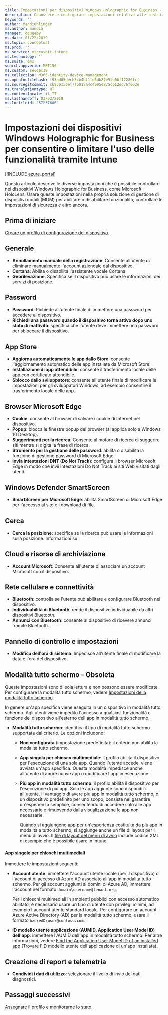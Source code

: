 ```yaml
---
title: Impostazioni per dispositivi Windows Holographic for Business - Microsoft Intune - Azure | Microsoft Docs
description: Conoscere e configurare impostazioni relative alle restrizioni dei dispositivi in Microsoft Intune per Windows Holographic for Business, tra cui annullamento della registrazione, georilevazione, password, installazione di app dall'App Store, cookie e popup in Microsoft Edge, Windows Defender, ricerca, cloud e archiviazione, connettività bluetooth, orario di sistema e dati di utilizzo in Azure.
keywords: ''
author: MandiOhlinger
ms.author: mandia
manager: dougeby
ms.date: 01/22/2019
ms.topic: conceptual
ms.prod: ''
ms.service: microsoft-intune
ms.technology: ''
ms.suite: ems
search.appverid: MET150
ms.custom: seodec18
ms.collection: M365-identity-device-management
ms.openlocfilehash: f93ad05decb3cb4bf1fd6db87e9fb08f17280fcf
ms.sourcegitcommit: cb93613bef7f6015a4c4095e875cb12dd76f002e
ms.translationtype: HT
ms.contentlocale: it-IT
ms.lasthandoff: 03/02/2019
ms.locfileid: "57237606"
---
```

# <a name="windows-holographic-for-business-device-settings-to-allow-or-restrict-features-using-intune"></a>Impostazioni dei dispositivi Windows Holographic for Business per consentire o limitare l'uso delle funzionalità tramite Intune

[!INCLUDE [azure_portal](./includes/azure_portal.md)]

Questo articolo descrive le diverse impostazioni che è possibile controllare nei dispositivi Windows Holographic for Business, come Microsoft HoloLens. Usare queste impostazioni nella propria soluzione di gestione di dispositivi mobili (MDM) per abilitare o disabilitare funzionalità, controllare le impostazioni di sicurezza e altro ancora.

## <a name="before-you-begin"></a>Prima di iniziare

[Creare un profilo di configurazione del dispositivo](device-restrictions-configure.md#create-the-profile).

## <a name="general"></a>Generale

- **Annullamento manuale della registrazione**: Consente all'utente di eliminare manualmente l'account aziendale dal dispositivo.
- **Cortana**: Abilita o disabilita l'assistente vocale Cortana.
- **Georilevazione**: Specifica se il dispositivo può usare le informazioni dei servizi di posizione.

## <a name="password"></a>Password

- **Password**: Richiede all'utente finale di immettere una password per accedere al dispositivo.
- **Richiedi una password quando il dispositivo torna attivo dopo uno stato di inattività**: specifica che l'utente deve immettere una password per sbloccare il dispositivo.

## <a name="app-store"></a>App Store

- **Aggiorna automaticamente le app dallo Store**: consente l'aggiornamento automatico delle app installate da Microsoft Store.
- **Installazione di app attendibile**: consente il trasferimento locale delle app con certificato attendibile.
- **Sblocco dallo sviluppatore**: consente all'utente finale di modificare le impostazioni per gli sviluppatori Windows, ad esempio consentire il trasferimento locale delle app.

## <a name="microsoft-edge-browser"></a>Browser Microsoft Edge

- **Cookie**: consente al browser di salvare i cookie di Internet nel dispositivo.
- **Popup**: blocca le finestre popup del browser (si applica solo a Windows 10 Desktop).
- **Suggerimenti per la ricerca**: Consente al motore di ricerca di suggerire siti mentre si digita la frase di ricerca.
- **Strumento per la gestione delle password**: abilita o disabilita la funzione di gestione password di Microsoft Edge.
- **Invia intestazioni DNT (Do Not Track)**: configura il browser Microsoft Edge in modo che invii intestazioni Do Not Track ai siti Web visitati dagli utenti.

## <a name="windows-defender-smart-screen"></a>Windows Defender SmartScreen

- **SmartScreen per Microsoft Edge**: abilita SmartScreen di Microsoft Edge per l'accesso al sito e i download di file.

## <a name="search"></a>Cerca

- **Cerca la posizione**: specifica se la ricerca può usare le informazioni sulla posizione. Informazioni su

## <a name="cloud-and-storage"></a>Cloud e risorse di archiviazione

- **Account Microsoft**: Consente all'utente di associare un account Microsoft con il dispositivo.

## <a name="cellular-and-connectivity"></a>Rete cellulare e connettività

- **Bluetooth**: controlla se l'utente può abilitare e configurare Bluetooth nel dispositivo.
- **Individuabilità di Bluetooth**: rende il dispositivo individuabile da altri dispositivi Bluetooth.
- **Annunci con Bluetooth**: consente al dispositivo di ricevere annunci tramite Bluetooth.

## <a name="control-panel-and-settings"></a>Pannello di controllo e impostazioni

- **Modifica dell'ora di sistema**: Impedisce all'utente finale di modificare la data e l'ora del dispositivo.

## <a name="kiosk---obsolete"></a>Modalità tutto schermo - Obsoleta

Queste impostazioni sono di sola lettura e non possono essere modificate. Per configurare la modalità tutto schermo, vedere [Impostazioni della modalità tutto schermo](kiosk-settings-holographic.md).

In genere un'app specifica viene eseguita in un dispositivo in modalità tutto schermo. Agli utenti viene impedito l'accesso a qualsiasi funzionalità o funzione del dispositivo all'esterno dell'app in modalità tutto schermo.

- **Modalità tutto schermo**: identifica il tipo di modalità tutto schermo supportata dal criterio. Le opzioni includono:

  - **Non configurata** (impostazione predefinita): il criterio non abilita la modalità tutto schermo. 
  - **App singola per chiosco multimediale**: il profilo abilita il dispositivo per l'esecuzione di una sola app. Quando l'utente accede, viene avviata un'app specifica. Questa modalità impedisce anche all'utente di aprire nuove app o modificare l'app in esecuzione.
  - **Più app in modalità tutto schermo**: il profilo abilita il dispositivo per l'esecuzione di più app. Solo le app aggiunte sono disponibili all'utente. Il vantaggio di avere più app in modalità tutto schermo, o un dispositivo predefinito per uno scopo, consiste nel garantire un'esperienza semplice, consentendo di accedere solo alle app necessarie e rimuovendo dalla visualizzazione le app non necessarie. 
  
    Quando si aggiungono app per un'esperienza costituita da più app in modalità a tutto schermo, si aggiunge anche un file di layout per il menu di avvio. Il [file di layout del menu di avvio](https://docs.microsoft.com/hololens/hololens-kiosk#start-layout-file-for-intune) include codice XML di esempio che è possibile usare in Intune. 

#### <a name="single-app-kiosks"></a>App singole per chioschi multimediali

Immettere le impostazioni seguenti:

- **Account utente**: immettere l'account utente locale (per il dispositivo) o l'account di accesso di Azure AD associato all'app in modalità tutto schermo. Per gli account aggiunti ai domini di Azure AD, immettere l'account nel formato `domain\username@tenant.org`. 

    Per i chioschi multimediali in ambienti pubblici con accesso automatico abilitato, è necessario usare un tipo di utente con privilegi minimi, ad esempio l'account utente standard locale. Per configurare un account Azure Active Directory (AD) per la modalità tutto schermo, usare il formato `AzureAD\user@contoso.com`.

- **ID modello utente applicazione (AUMID, Application User Model ID) dell'app**: immettere l'AUMID dell'app in modalità tutto schermo. Per altre informazioni, vedere [Find the Application User Model ID of an installed app](https://docs.microsoft.com/windows-hardware/customize/enterprise/find-the-application-user-model-id-of-an-installed-app) (Trovare l'ID modello utente dell'applicazione di un'app installata).

## <a name="reporting-and-telemetry"></a>Creazione di report e telemetria

- **Condividi i dati di utilizzo**: selezionare il livello di invio dei dati diagnostici.

## <a name="next-steps"></a>Passaggi successivi

[Assegnare il profilo](device-profile-assign.md) e [monitorarne lo stato](device-profile-monitor.md).
